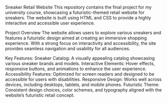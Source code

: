 Sneaker Retail Website This repository contains the final project for my university course, showcasing a futuristic-themed retail website for sneakers. The website is built using HTML and CSS to provide a highly interactive and accessible user experience.

Project Overview The website allows users to explore various sneakers and features a futuristic design aimed at creating an immersive shopping experience. With a strong focus on interactivity and accessibility, the site provides seamless navigation and usability for all audiences.

Key Features: Sneaker Catalog: A visually appealing catalog showcasing various sneaker brands and models. Interactive Elements: Hover effects, responsive buttons, and animations to enhance the user experience. Accessibility Features: Optimized for screen readers and designed to be accessible for users with disabilities. Responsive Design: Works well across devices, including desktops, tablets, and mobile phones. Futuristic Theme: Consistent design choices, color schemes, and typography aligned with the website’s futuristic retail concept.
